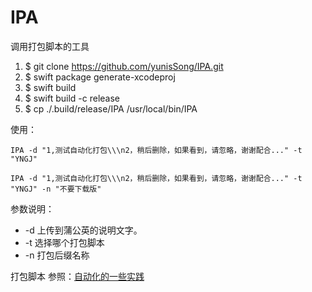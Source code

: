 # IPA
调用打包脚本的工具

1. $ git clone https://github.com/yunisSong/IPA.git
2. $ swift package generate-xcodeproj
3. $ swift build
4. $ swift build -c release
5. $ cp ./.build/release/IPA /usr/local/bin/IPA


使用：

`IPA -d "1,测试自动化打包\\\n2，稍后删除，如果看到，请忽略，谢谢配合..." -t "YNGJ"`

`IPA -d "1,测试自动化打包\\\n2，稍后删除，如果看到，请忽略，谢谢配合..." -t "YNGJ" -n "不要下载版"`

参数说明：

* -d 上传到蒲公英的说明文字。
* -t 选择哪个打包脚本
* -n 打包后缀名称


打包脚本 参照：[自动化的一些实践](https://yunissong.github.io/2017/07/13/%E8%87%AA%E5%8A%A8%E5%8C%96%E7%9A%84%E4%B8%80%E4%BA%9B%E5%AE%9E%E8%B7%B5/)


